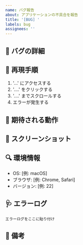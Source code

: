 ```yaml
---
name: バグ報告
about: アプリケーションの不具合を報告
title: '[BUG] '
labels: bug
assignees: ''
---
```


## 🐛 バグの詳細
<!-- バグについて簡潔かつ明確に説明してください -->

## 🔄 再現手順
<!-- バグを再現する手順を詳細に記述してください -->
1. '...' にアクセスする
2. '....' をクリックする
3. '....' までスクロールする
4. エラーが発生する

## 🤔 期待される動作
<!-- 本来どのような動作が期待されるか明確に説明してください -->

## 📸 スクリーンショット
<!-- 可能であれば、問題を説明するためのスクリーンショットを追加してください -->

## 🔍 環境情報
- OS: [例: macOS]
- ブラウザ: [例: Chrome, Safari]
- バージョン: [例: 22]

## 🩺 エラーログ
<!-- 関連するエラーログやスタックトレースがあれば貼り付けてください -->
```
エラーログをここに貼り付け
```

## 📌 備考
<!-- その他の情報や背景があれば、ここに記述してください -->